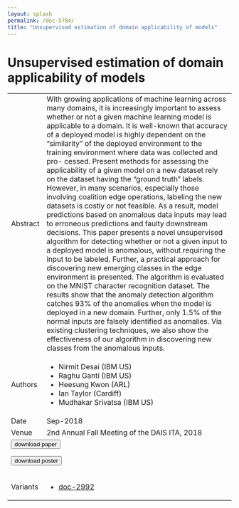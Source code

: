 ```yaml
---
layout: splash
permalink: /doc-5784/
title: "Unsupervised estimation of domain applicability of models"
---
```


# Unsupervised estimation of domain applicability of models

<table>
    <tbody>
    <tr>
        <td>Abstract</td>
        <td>With growing applications of machine learning across many domains, it is increasingly important to assess whether or not a given machine learning model is applicable to a domain. It is well-known that accuracy of a deployed model is highly dependent on the “similarity” of the deployed environment to the training environment where data was collected and pro- cessed. Present methods for assessing the applicability of a given model on a new dataset rely on the dataset having the “ground truth” labels. However, in many scenarios, especially those involving coalition edge operations, labeling the new datasets is costly or not feasible. As a result, model predictions based on anomalous data inputs may lead to erroneous predictions and faulty downstream decisions. This paper presents a novel unsupervised algorithm for detecting whether or not a given input to a deployed model is anomalous, without requiring the input to be labeled. Further, a practical approach for discovering new emerging classes in the edge environment is presented. The algorithm is evaluated on the MNIST character recognition dataset. The results show that the anomaly detection algorithm catches 93% of the anomalies when the model is deployed in a new domain. Further, only 1.5% of the normal inputs are falsely identified as anomalies. Via existing clustering techniques, we also show the effectiveness of our algorithm in discovering new classes from the anomalous inputs.</td>
    </tr>
    <tr>
        <td>Authors</td>
        <td>
            <ul>
                <li>Nirmit Desai (IBM US)</li>
                <li>Raghu Ganti (IBM US)</li>
                <li>Heesung Kwon (ARL)</li>
                <li>Ian Taylor (Cardiff)</li>
                <li>Mudhakar Srivatsa (IBM US)</li>
            </ul>
        </td>
    </tr>
    <tr>
        <td>Date</td>
        <td>Sep-2018</td>
    </tr>
    <tr>
        <td>Venue</td>
        <td>2nd Annual Fall Meeting of the DAIS ITA, 2018</td>
    </tr>
        <tr>
            <td colspan="2">
                <form method="get" action="https://dais-ita.org/sites/default/files/2530.pdf">
                    <button type="submit">download paper</button>
                </form>
                <form method="get" action="https://dais-ita.org/sites/default/files/2530_poster.pdf">
                    <button type="submit">download poster</button>
                </form>
            </td>
        </tr>
        <tr>
            <td>Variants</td>
            <td>
                <ul>
                    <li><a href="\doc-2992\">doc-2992</a></li>
                </ul>
            </td>
        </tr>
    </tbody>
</table>
